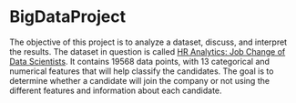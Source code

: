 # BigDataProject
The objective of this project is to analyze a dataset, discuss, and interpret the results. The dataset in question is called [HR Analytics: Job Change of Data Scientists](https://www.kaggle.com/arashnic/hr-analytics-job-change-of-data-scientists?select=aug_train.csv). It contains 19568 data points, with 13 categorical and numerical features that will help classify the candidates. The goal is to determine whether a candidate will join the company or not using the different features and information about each candidate.  
